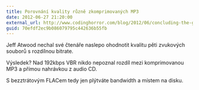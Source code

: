 ```yaml
---
title: Porovnání kvality různě zkomprimovaných MP3
date: 2012-06-27 21:20:00
external_url: http://www.codinghorror.com/blog/2012/06/concluding-the-great-mp3-bitrate-experiment.html
guid: 70efdf2ec9b086079795c442636b55fb
---
```


Jeff Atwood nechal své čtenáře naslepo ohodnotit kvalitu pěti zvukových souborů s rozdílnou bitrate.

Výsledek? Nad 192kbps VBR nikdo nepoznal rozdíl mezi komprimovanou MP3 a přímou nahrávkou z audio CD.

S bezztrátovým FLACem tedy jen plýtváte bandwidth a místem na disku.
